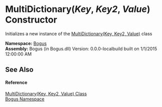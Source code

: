 # MultiDictionary(*Key*, *Key2*, *Value*) Constructor 
 

Initializes a new instance of the <a href="T_Bogus_MultiDictionary_3">MultiDictionary(Key, Key2, Value)</a> class

**Namespace:**&nbsp;<a href="N_Bogus">Bogus</a><br />**Assembly:**&nbsp;Bogus (in Bogus.dll) Version: 0.0.0-localbuild built on 1/1/2015 12:00:00 AM

## See Also


#### Reference
<a href="T_Bogus_MultiDictionary_3">MultiDictionary(Key, Key2, Value) Class</a><br /><a href="N_Bogus">Bogus Namespace</a><br />